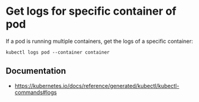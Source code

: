 # Get logs for specific container of pod

If a pod is running multiple containers, get the logs of a specific container:

```
kubectl logs pod --container container
```

## Documentation
* https://kubernetes.io/docs/reference/generated/kubectl/kubectl-commands#logs